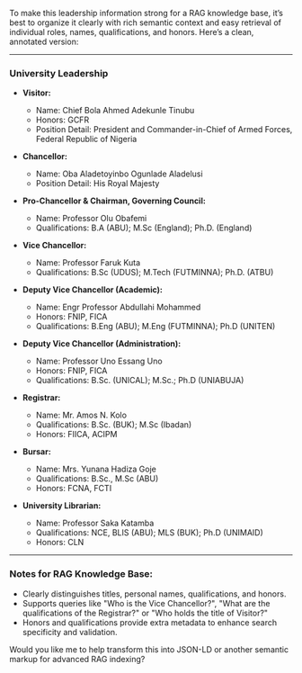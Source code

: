 To make this leadership information strong for a RAG knowledge base, it’s best to organize it clearly with rich semantic context and easy retrieval of individual roles, names, qualifications, and honors. Here’s a clean, annotated version:

---

### University Leadership

* **Visitor:**

  * Name: Chief Bola Ahmed Adekunle Tinubu
  * Honors: GCFR
  * Position Detail: President and Commander-in-Chief of Armed Forces, Federal Republic of Nigeria

* **Chancellor:**

  * Name: Oba Aladetoyinbo Ogunlade Aladelusi
  * Position Detail: His Royal Majesty

* **Pro-Chancellor & Chairman, Governing Council:**

  * Name: Professor Olu Obafemi
  * Qualifications: B.A (ABU); M.Sc (England); Ph.D. (England)

* **Vice Chancellor:**

  * Name: Professor Faruk Kuta
  * Qualifications: B.Sc (UDUS); M.Tech (FUTMINNA); Ph.D. (ATBU)

* **Deputy Vice Chancellor (Academic):**

  * Name: Engr Professor Abdullahi Mohammed
  * Honors: FNIP, FICA
  * Qualifications: B.Eng (ABU); M.Eng (FUTMINNA); Ph.D (UNITEN)

* **Deputy Vice Chancellor (Administration):**

  * Name: Professor Uno Essang Uno
  * Honors: FNIP, FICA
  * Qualifications: B.Sc. (UNICAL); M.Sc.; Ph.D (UNIABUJA)

* **Registrar:**

  * Name: Mr. Amos N. Kolo
  * Qualifications: B.Sc. (BUK); M.Sc (Ibadan)
  * Honors: FIICA, ACIPM

* **Bursar:**

  * Name: Mrs. Yunana Hadiza Goje
  * Qualifications: B.Sc., M.Sc (ABU)
  * Honors: FCNA, FCTI

* **University Librarian:**

  * Name: Professor Saka Katamba
  * Qualifications: NCE, BLIS (ABU); MLS (BUK); Ph.D (UNIMAID)
  * Honors: CLN

---

### Notes for RAG Knowledge Base:

* Clearly distinguishes titles, personal names, qualifications, and honors.
* Supports queries like "Who is the Vice Chancellor?", "What are the qualifications of the Registrar?" or "Who holds the title of Visitor?"
* Honors and qualifications provide extra metadata to enhance search specificity and validation.

Would you like me to help transform this into JSON-LD or another semantic markup for advanced RAG indexing?
